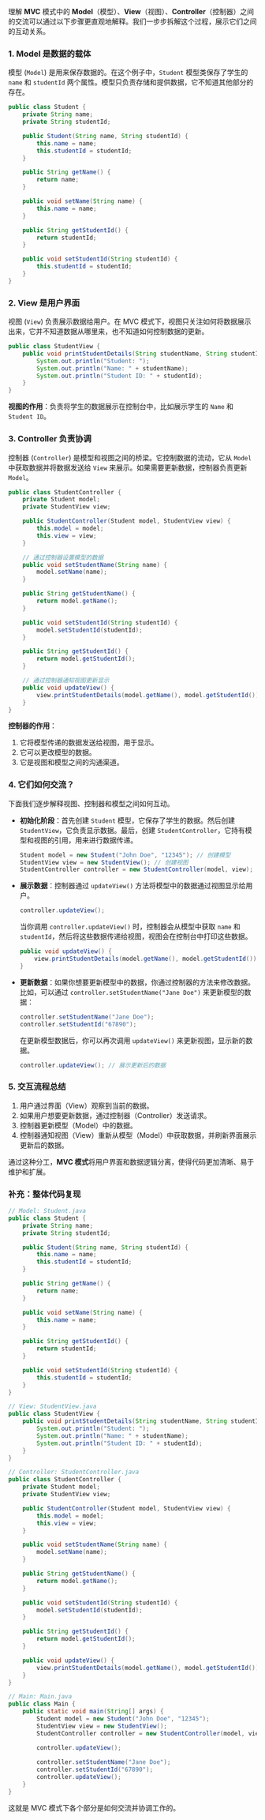 理解 **MVC** 模式中的 **Model**（模型）、**View**（视图）、**Controller**（控制器）之间的交流可以通过以下步骤更直观地解释。我们一步步拆解这个过程，展示它们之间的互动关系。

### 1. **Model 是数据的载体**
模型 (`Model`) 是用来保存数据的。在这个例子中，`Student` 模型类保存了学生的 `name` 和 `studentId` 两个属性。模型只负责存储和提供数据，它不知道其他部分的存在。

```java
public class Student {
    private String name;
    private String studentId;

    public Student(String name, String studentId) {
        this.name = name;
        this.studentId = studentId;
    }

    public String getName() {
        return name;
    }

    public void setName(String name) {
        this.name = name;
    }

    public String getStudentId() {
        return studentId;
    }

    public void setStudentId(String studentId) {
        this.studentId = studentId;
    }
}
```

### 2. **View 是用户界面**
视图 (`View`) 负责展示数据给用户。在 MVC 模式下，视图只关注如何将数据展示出来，它并不知道数据从哪里来，也不知道如何控制数据的更新。

```java
public class StudentView {
    public void printStudentDetails(String studentName, String studentId) {
        System.out.println("Student: ");
        System.out.println("Name: " + studentName);
        System.out.println("Student ID: " + studentId);
    }
}
```

**视图的作用**：负责将学生的数据展示在控制台中，比如展示学生的 `Name` 和 `Student ID`。

### 3. **Controller 负责协调**
控制器 (`Controller`) 是模型和视图之间的桥梁。它控制数据的流动，它从 `Model` 中获取数据并将数据发送给 `View` 来展示。如果需要更新数据，控制器负责更新 `Model`。

```java
public class StudentController {
    private Student model;
    private StudentView view;

    public StudentController(Student model, StudentView view) {
        this.model = model;
        this.view = view;
    }

    // 通过控制器设置模型的数据
    public void setStudentName(String name) {
        model.setName(name);
    }

    public String getStudentName() {
        return model.getName();
    }

    public void setStudentId(String studentId) {
        model.setStudentId(studentId);
    }

    public String getStudentId() {
        return model.getStudentId();
    }

    // 通过控制器通知视图更新显示
    public void updateView() {
        view.printStudentDetails(model.getName(), model.getStudentId());
    }
}
```

**控制器的作用**：
1. 它将模型传递的数据发送给视图，用于显示。
2. 它可以更改模型的数据。
3. 它是视图和模型之间的沟通渠道。

### 4. **它们如何交流？**
下面我们逐步解释视图、控制器和模型之间如何互动。

- **初始化阶段**：首先创建 `Student` 模型，它保存了学生的数据。然后创建 `StudentView`，它负责显示数据。最后，创建 `StudentController`，它持有模型和视图的引用，用来进行数据传递。

  ```java
  Student model = new Student("John Doe", "12345"); // 创建模型
  StudentView view = new StudentView(); // 创建视图
  StudentController controller = new StudentController(model, view); // 创建控制器
  ```

- **展示数据**：控制器通过 `updateView()` 方法将模型中的数据通过视图显示给用户。
  
  ```java
  controller.updateView();
  ```

  当你调用 `controller.updateView()` 时，控制器会从模型中获取 `name` 和 `studentId`，然后将这些数据传递给视图，视图会在控制台中打印这些数据。

  ```java
  public void updateView() {
      view.printStudentDetails(model.getName(), model.getStudentId());
  }
  ```

- **更新数据**：如果你想要更新模型中的数据，你通过控制器的方法来修改数据。比如，可以通过 `controller.setStudentName("Jane Doe")` 来更新模型的数据：

  ```java
  controller.setStudentName("Jane Doe");
  controller.setStudentId("67890");
  ```

  在更新模型数据后，你可以再次调用 `updateView()` 来更新视图，显示新的数据。

  ```java
  controller.updateView(); // 展示更新后的数据
  ```

### 5. **交互流程总结**
1. 用户通过界面（View）观察到当前的数据。
2. 如果用户想要更新数据，通过控制器（Controller）发送请求。
3. 控制器更新模型（Model）中的数据。
4. 控制器通知视图（View）重新从模型（Model）中获取数据，并刷新界面展示更新后的数据。

通过这种分工，**MVC 模式**将用户界面和数据逻辑分离，使得代码更加清晰、易于维护和扩展。

### 补充：整体代码复现

```java
// Model: Student.java
public class Student {
    private String name;
    private String studentId;

    public Student(String name, String studentId) {
        this.name = name;
        this.studentId = studentId;
    }

    public String getName() {
        return name;
    }

    public void setName(String name) {
        this.name = name;
    }

    public String getStudentId() {
        return studentId;
    }

    public void setStudentId(String studentId) {
        this.studentId = studentId;
    }
}

// View: StudentView.java
public class StudentView {
    public void printStudentDetails(String studentName, String studentId) {
        System.out.println("Student: ");
        System.out.println("Name: " + studentName);
        System.out.println("Student ID: " + studentId);
    }
}

// Controller: StudentController.java
public class StudentController {
    private Student model;
    private StudentView view;

    public StudentController(Student model, StudentView view) {
        this.model = model;
        this.view = view;
    }

    public void setStudentName(String name) {
        model.setName(name);
    }

    public String getStudentName() {
        return model.getName();
    }

    public void setStudentId(String studentId) {
        model.setStudentId(studentId);
    }

    public String getStudentId() {
        return model.getStudentId();
    }

    public void updateView() {
        view.printStudentDetails(model.getName(), model.getStudentId());
    }
}

// Main: Main.java
public class Main {
    public static void main(String[] args) {
        Student model = new Student("John Doe", "12345");
        StudentView view = new StudentView();
        StudentController controller = new StudentController(model, view);

        controller.updateView();
        
        controller.setStudentName("Jane Doe");
        controller.setStudentId("67890");
        controller.updateView();
    }
}
```

这就是 MVC 模式下各个部分是如何交流并协调工作的。